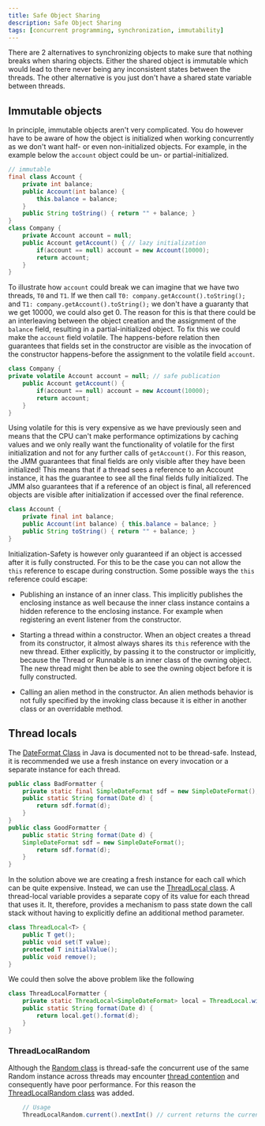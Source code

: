 ```yaml
---
title: Safe Object Sharing
description: Safe Object Sharing
tags: [concurrent programming, synchronization, immutability]
---
```


There are 2 alternatives to synchronizing objects to make sure that nothing breaks when sharing objects. Either the shared object is immutable which would lead to there never being any inconsistent states between the threads. The other alternative is you just don't have a shared state variable between threads.

## Immutable objects

In principle, immutable objects aren't very complicated. You do however have to be aware of how the object is initialized when working concurrently as we don't want half- or even non-initialized objects. For example, in the example below the `account` object could be un- or partial-initialized.

```java
// immutable
final class Account {
    private int balance;
    public Account(int balance) { 
        this.balance = balance; 
    }
    public String toString() { return "" + balance; }
}
class Company {
    private Account account = null;
    public Account getAccount() { // lazy initialization
        if(account == null) account = new Account(10000);
        return account;
    }
}
```

To illustrate how `account` could break we can imagine that we have two threads, `T0` and `T1`. If we then call `T0: company.getAccount().toString();` and `T1: company.getAccount().toString();` we don't have a guaranty that we get 10000, we could also get 0. The reason for this is that there could be an interleaving between the object creation and the assignment of the `balance` field, resulting in a partial-initialized object. To fix this we could make the `account` field volatile. The happens-before relation then guarantees that fields set in the constructor are visible as the invocation of the constructor happens-before the assignment to the volatile field `account`.

```java
class Company {
private volatile Account account = null; // safe publication
    public Account getAccount() {
        if(account == null) account = new Account(10000);
        return account;
    }
}
```

Using volatile for this is very expensive as we have previously seen and means that the CPU can't make performance optimizations by caching values and we only really want the functionality of volatile for the first initialization and not for any further calls of `getAccount()`. For this reason, the JMM guarantees that final fields are only visible after they have been initialized! This means that if a thread sees a reference to an Account instance, it has the
guarantee to see all the final fields fully initialized. The JMM also guarantees that if a reference of an object is final, all referenced objects are visible after initialization if accessed over the final reference.

```java
class Account {
    private final int balance;
    public Account(int balance) { this.balance = balance; }
    public String toString() { return "" + balance; }
}
```

Initialization-Safety is however only guaranteed if an object is accessed after it is fully constructed. For this to be the case you can not allow the `this` reference to escape during construction. Some possible ways the `this` reference could escape:

- Publishing an instance of an inner class. This implicitly publishes the enclosing instance as well because the inner class instance contains a hidden reference to the enclosing instance. For example when registering an event listener from the constructor.

- Starting a thread within a constructor. When an object creates a thread from its constructor, it almost always shares its `this` reference with the new thread. Either explicitly, by passing it to the constructor or implicitly, because the Thread or Runnable is an inner class of the owning object. The new thread might then be able to see the owning object before it is fully constructed.

- Calling an alien method in the constructor. An alien methods behavior is not fully specified by the invoking class because it is either in another class or an overridable method.

## Thread locals

The [DateFormat Class](https://docs.oracle.com/javase/7/docs/api/java/text/DateFormat.html) in Java is documented not to be thread-safe. Instead, it is recommended we use a fresh instance on every invocation or a separate instance for each thread.

```java
public class BadFormatter {
    private static final SimpleDateFormat sdf = new SimpleDateFormat();
    public static String format(Date d) {
        return sdf.format(d);
    }
}
public class GoodFormatter {
    public static String format(Date d) {
    SimpleDateFormat sdf = new SimpleDateFormat();
        return sdf.format(d);
    }
}
```

In the solution above we are creating a fresh instance for each call which can be quite expensive. Instead, we can use the [ThreadLocal class](https://docs.oracle.com/javase/7/docs/api/java/lang/ThreadLocal.html). A thread-local variable provides a separate copy of its value for each thread that uses it. It, therefore, provides a mechanism to pass state down the call stack without having to explicitly define an additional method parameter.

```java
class ThreadLocal<T> {
    public T get();
    public void set(T value); 
    protected T initialValue();
    public void remove();
}
```

We could then solve the above problem like the following

```java
class ThreadLocalFormatter {
    private static ThreadLocal<SimpleDateFormat> local = ThreadLocal.withInitial(() -> new SimpleDateFormat());
    public static String format(Date d) {
        return local.get().format(d);
    }
}
```

### ThreadLocalRandom

Although the [Random class](https://docs.oracle.com/javase/8/docs/api/java/util/Random.html) is thread-safe the concurrent use of the same Random instance across threads may encounter [thread contention](https://stackoverflow.com/questions/1970345/what-is-thread-contention) and consequently have poor performance. For this reason the [ThreadLocalRandom class](https://docs.oracle.com/javase/8/docs/api/java/util/concurrent/ThreadLocalRandom.html) was added.

```java
    // Usage
    ThreadLocalRandom.current().nextInt() // current returns the current thread's ThreadLocalRandom instance
```
